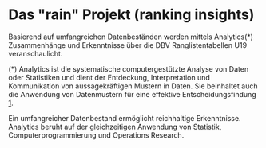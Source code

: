 # Das "rain" Projekt (ranking insights)
Basierend auf umfangreichen Datenbeständen werden mittels Analytics(*) Zusammenhänge und Erkenntnisse über die DBV Ranglistentabellen U19 veranschaulicht.

(*) Analytics ist die systematische computergestützte Analyse von Daten oder Statistiken und dient der Entdeckung, Interpretation und Kommunikation von aussagekräftigen Mustern in Daten. Sie beinhaltet auch die Anwendung von Datenmustern für eine effektive Entscheidungsfindung [1].

[1]: https://en.wikipedia.org/wiki/Analytics (Abruf: 5 Dez. 2023)

  Ein umfangreicher Datenbestand ermöglicht reichhaltige Erkenntnisse. Analytics beruht auf der gleichzeitigen Anwendung von Statistik, Computerprogrammierung und Operations Research.
